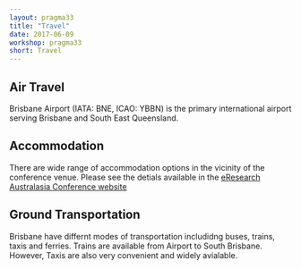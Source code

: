 ```yaml
---
layout: pragma33
title: "Travel"
date: 2017-06-09
workshop: pragma33
short: Travel
---
```


## Air Travel

Brisbane Airport (IATA: BNE, ICAO: YBBN) is the primary international airport
serving Brisbane and South East Queensland. 

## Accommodation
There are wide range of accommodation options in the vicinity of the conference venue. Please see the detials available in the [eResearch Australasia Conference website](https://conference.eresearch.edu.au/2017-accommodation-brisbane/)

## Ground Transportation
Brisbane have differnt modes of transportation includidng buses, trains, taxis and ferries. Trains are available from Airport to South Brisbane. However, Taxis are also very convenient and widely avialable.  

